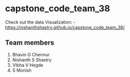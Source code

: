 # capstone_code_team_38

Check out the data Visualization: - https://nishanthshastry.github.io/capstone_code_team_38/

## Team members

1. Bhavin G Chennur
2. Nishanth S Shastry
3. Vibha V Hegde
4. S Monish
